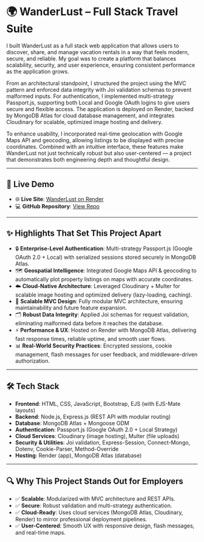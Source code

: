 <h1>🌍 WanderLust – Full Stack Travel Suite</h1>

<p>
I built WanderLust as a full stack web application that allows users to discover, share, and manage vacation rentals in a way that feels modern, secure, and reliable. My goal was to create a platform that balances scalability, security, and user experience, ensuring consistent performance as the application grows.

From an architectural standpoint, I structured the project using the MVC pattern and enforced data integrity with Joi validation schemas to prevent malformed inputs. For authentication, I implemented multi-strategy Passport.js, supporting both Local and Google OAuth logins to give users secure and flexible access. The application is deployed on Render, backed by MongoDB Atlas for cloud database management, and integrates Cloudinary for scalable, optimized image hosting and delivery.

To enhance usability, I incorporated real-time geolocation with Google Maps API and geocoding, allowing listings to be displayed with precise coordinates. Combined with an intuitive interface, these features make WanderLust not just technically robust but also user-centered — a project that demonstrates both engineering depth and thoughtful design.
</p>


<hr/>
<h2>📸 Live Demo </h2>

<ul>
  <li>🌐 <b>Live Site</b>: <a href="https://wanderlust-project-8v8k.onrender.com/listings">WanderLust on Render</a></li>
  <li>💻 <b>GitHub Repository</b>: <a href="https://github.com/TharunGit220/Wanderlust-Project/">View Repo</a></li>
</ul>
<hr/>

<h2>✨ Highlights That Set This Project Apart</h2>

<ul>
  <li>🔒 <b>Enterprise-Level Authentication</b>: Multi-strategy Passport.js (Google OAuth 2.0 + Local) with serialized sessions stored securely in MongoDB Atlas.</li>
  <li>🗺️ <b>Geospatial Intelligence</b>: Integrated Google Maps API & geocoding to automatically plot property listings on maps with accurate coordinates.</li>
  <li>☁️ <b>Cloud-Native Architecture</b>: Leveraged Cloudinary + Multer for scalable image hosting and optimized delivery (lazy-loading, caching).</li>
  <li>🧩 <b>Scalable MVC Design</b>: Fully modular MVC architecture, ensuring maintainability and future feature expansion.</li>
  <li>🗂️ <b>Robust Data Integrity</b>: Applied Joi schemas for request validation, eliminating malformed data before it reaches the database.</li>
  <li>⚡ <b>Performance & UX</b>: Hosted on Render with MongoDB Atlas, delivering fast response times, reliable uptime, and smooth user flows.</li>
  <li>📊 <b>Real-World Security Practices</b>: Encrypted sessions, cookie management, flash messages for user feedback, and middleware-driven authorization.</li>
</ul>

<hr/>

<h2>🛠️ Tech Stack</h2>

<ul>
  <li><b>Frontend</b>: HTML, CSS, JavaScript, Bootstrap, EJS (with EJS-Mate layouts)</li>
  <li><b>Backend</b>: Node.js, Express.js (REST API with modular routing)</li>
  <li><b>Database</b>: MongoDB Atlas + Mongoose ODM</li>
  <li><b>Authentication</b>: Passport.js (Google OAuth 2.0 + Local Strategy)</li>
  <li><b>Cloud Services</b>: Cloudinary (image hosting), Multer (file uploads)</li>
  <li><b>Security & Utilities</b>: Joi validation, Express-Session, Connect-Mongo, Dotenv, Cookie-Parser, Method-Override</li>
  <li><b>Hosting</b>: Render (app), MongoDB Atlas (database)</li>
</ul>

<hr/>

<h2>🔍 Why This Project Stands Out for Employers</h2>

<ul>
  <li>✅ <b>Scalable</b>: Modularized with MVC architecture and REST APIs.</li>
  <li>✅ <b>Secure</b>: Robust validation and multi-strategy authentication.</li>
  <li>✅ <b>Cloud-Ready</b>: Uses cloud services (MongoDB Atlas, Cloudinary, Render) to mirror professional deployment pipelines.</li>
  <li>✅ <b>User-Centered</b>: Smooth UX with responsive design, flash messages, and real-time maps.</li>
</ul>




